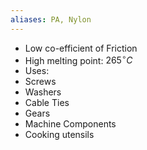 ```yaml
---
aliases: PA, Nylon
---
```

 - Low co-efficient of Friction
 - High melting point: $265^{\circ}C$
 - Uses:
  - Screws
  - Washers
  - Cable Ties
  - Gears
  - Machine Components
  - Cooking utensils